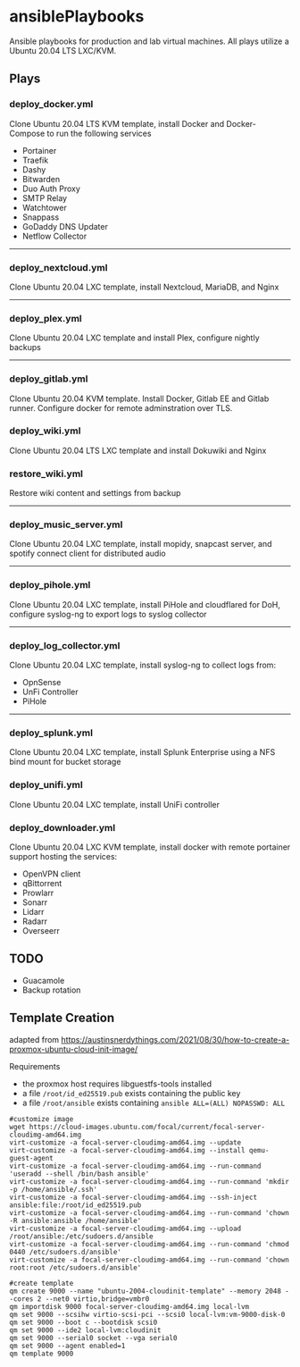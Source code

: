 # ansiblePlaybooks

Ansible playbooks for production and lab virtual machines.  All plays utilize a Ubuntu 20.04 LTS LXC/KVM.


## Plays

### deploy_docker.yml
Clone Ubuntu 20.04 LTS KVM template, install Docker and Docker-Compose to run the following services
* Portainer
* Traefik
* Dashy
* Bitwarden
* Duo Auth Proxy
* SMTP Relay
* Watchtower
* Snappass
* GoDaddy DNS Updater
* Netflow Collector

---

### deploy_nextcloud.yml

Clone Ubuntu 20.04 LXC template, install Nextcloud, MariaDB, and Nginx

---

### deploy_plex.yml

Clone Ubuntu 20.04 LXC template and install Plex, configure nightly backups

---

### deploy_gitlab.yml

Clone Ubuntu 20.04 KVM template.  Install Docker, Gitlab EE and Gitlab runner.  Configure docker for remote adminstration over TLS.

### deploy_wiki.yml

Clone Ubuntu 20.04 LTS LXC template and install Dokuwiki and Nginx


### restore_wiki.yml
Restore wiki content and settings from backup

---

### deploy_music_server.yml
Clone Ubuntu 20.04 LXC template, install mopidy, snapcast server, and spotify connect client for distributed audio

---

### deploy_pihole.yml
Clone Ubuntu 20.04 LXC template, install PiHole and cloudflared for DoH, configure syslog-ng to export logs to syslog collector

---
### deploy_log_collector.yml
Clone Ubuntu 20.04 LXC template, install syslog-ng to collect logs from:
- OpnSense
- UnFi Controller
- PiHole

---


### deploy_splunk.yml
Clone Ubuntu 20.04 LXC template, install Splunk Enterprise using a NFS bind mount for bucket storage

### deploy_unifi.yml
Clone Ubuntu 20.04 LXC template, install UniFi controller

### deploy_downloader.yml
Clone Ubuntu 20.04 LXC KVM template, install docker with remote portainer support hosting the services:

* OpenVPN client
* qBittorrent
* Prowlarr
* Sonarr
* Lidarr
* Radarr
* Overseerr


## TODO
* Guacamole
* Backup rotation

## Template Creation
adapted from https://austinsnerdythings.com/2021/08/30/how-to-create-a-proxmox-ubuntu-cloud-init-image/ 

Requirements
* the proxmox host requires libguestfs-tools installed
* a file `/root/id_ed25519.pub` exists containing the public key
* a file `/root/ansible` exists containing `ansible ALL=(ALL) NOPASSWD: ALL`

```console
#customize image
wget https://cloud-images.ubuntu.com/focal/current/focal-server-cloudimg-amd64.img
virt-customize -a focal-server-cloudimg-amd64.img --update
virt-customize -a focal-server-cloudimg-amd64.img --install qemu-guest-agent
virt-customize -a focal-server-cloudimg-amd64.img --run-command 'useradd --shell /bin/bash ansible'
virt-customize -a focal-server-cloudimg-amd64.img --run-command 'mkdir -p /home/ansible/.ssh'
virt-customize -a focal-server-cloudimg-amd64.img --ssh-inject ansible:file:/root/id_ed25519.pub
virt-customize -a focal-server-cloudimg-amd64.img --run-command 'chown -R ansible:ansible /home/ansible'
virt-customize -a focal-server-cloudimg-amd64.img --upload /root/ansible:/etc/sudoers.d/ansible
virt-customize -a focal-server-cloudimg-amd64.img --run-command 'chmod 0440 /etc/sudoers.d/ansible'
virt-customize -a focal-server-cloudimg-amd64.img --run-command 'chown root:root /etc/sudoers.d/ansible'

#create template
qm create 9000 --name "ubuntu-2004-cloudinit-template" --memory 2048 --cores 2 --net0 virtio,bridge=vmbr0
qm importdisk 9000 focal-server-cloudimg-amd64.img local-lvm
qm set 9000 --scsihw virtio-scsi-pci --scsi0 local-lvm:vm-9000-disk-0
qm set 9000 --boot c --bootdisk scsi0
qm set 9000 --ide2 local-lvm:cloudinit
qm set 9000 --serial0 socket --vga serial0
qm set 9000 --agent enabled=1
qm template 9000
```